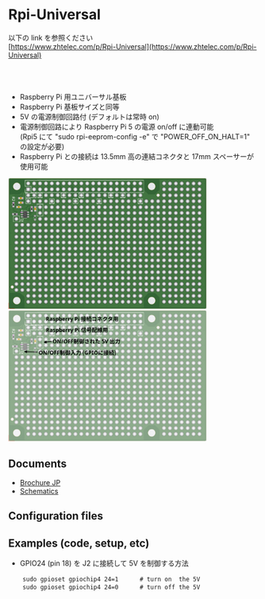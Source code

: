 # Rpi-Universal
以下の link を参照ください<br/>
[https://www.zhtelec.com/p/Rpi-Universal](https://www.zhtelec.com/p/Rpi-Universal)
<br/>
<br/>
<br/>
<br/>
+ Raspberry Pi 用ユニバーサル基板<br/>
+ Raspberry Pi 基板サイズと同等<br/>
+ 5V の電源制御回路付 (デフォルトは常時 on)<br/>
+ 電源制御回路により Raspberry Pi 5 の電源 on/off に連動可能<br/>
      (Rpi5 にて "sudo rpi-eeprom-config -e" で "POWER_OFF_ON_HALT=1" の設定が必要)<br/>
+ Raspberry Pi との接続は 13.5mm 高の連結コネクタと 17mm スペーサーが使用可能<br/>

<img src="docs/Rpi-Universal-1.00.png" width="400">

<img src="docs/Rpi-Universal-1.01.board.png" width="400">


## Documents
+ [Brochure JP](docs/Rpi-Universal-1.01.docJp.pdf)
+ [Schematics](sch/Rpi-Universal-1.01.sch.pdf)

## Configuration files

## Examples (code, setup, etc)
+ GPIO24 (pin 18) を J2 に接続して 5V を制御する方法
```
    sudo gpioset gpiochip4 24=1      # turn on  the 5V
    sudo gpioset gpiochip4 24=0      # turn off the 5V
```

